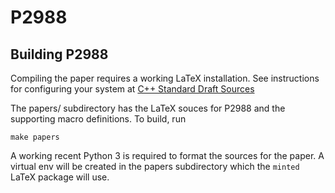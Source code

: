 # P2988

## Building P2988

Compiling the paper requires a working LaTeX installation. See instructions for configuring your system at [C++ Standard Draft Sources](https://github.com/cplusplus/draft/blob/main/README.rst)

The papers/ subdirectory has the LaTeX souces for P2988 and the supporting macro definitions. To build, run
```shell
make papers
```

A working recent Python 3 is required to format the sources for the paper. A virtual env will be created in the papers subdirectory which the `minted` LaTeX package will use.
